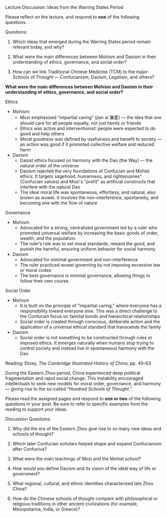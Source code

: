 Lecture Discussion: Ideas from the Warring States Period

Please reflect on the lecture, and respond to **one** of the following questions. 

Questions:

1. Which ideas that emerged during the Warring States period remain relevant today, and why?

2. What were the main differences between Mohism and Daoism in their understanding of ethics, governance, and social order?

3. How can we link Traditional Chinese Medicine (TCM) to the major Schools of Thought — Confucianism, Daoism, Legalism, and others?

**What were the main differences between Mohism and Daoism in their understanding of ethics, governance, and social order?**

Ethics
* Mohism:
	* Mozi emphasized “impartial caring” (jian ai 兼愛) — the idea that one should care for all people equally, not just family or friends
	* Ethics was active and interventionist: people were expected to do good and help others
	* Moral goodness was defined by usefulness and benefit to society — an action was good if it promoted collective welfare and reduced harm
* Daoism
	* Daoist ethics focused on harmony with the Dao (the Way) — the natural order of the universe
	* Daoism rejected the very foundations of Confucian and Mohist ethics. It  targets sagehood, humanness, and righteousnes" (Confucian values) and Mozi's "profit" as artificial constructs that interfere with the natural Dao
	* The ideal moral life was spontaneous, effortless, and natural, also known as wuwei. It involves the non-interference, spontaneity, and becoming one with the flow of nature

Governance
* Mohism
	* Advocated for a strong, centralized government led by a ruler who promoted universal welfare by increasing the basic goods of order, wealth, and the population.
	* The ruler’s role was to set moral standards, reward the good, and punish the harmful, ensuring uniform behavior for social harmony
* Daoism
	* Advocated for minimal government and non-interference
	* The ruler practiced wuwei governing by not imposing excessive law or moral codes
	* The best governance is minimal governance, allowing things to follow their own course.

Social Order
* Mohism
	* It is built on the principle of "impartial caring," where everyone has a responsibility toward everyone else. This was a direct challenge to the Confucian focus on familial bonds and hierarchical relationships
	* Social order is created through conscious, deliberate action and the application of a universal ethical standard that transcends the family
* Daoism
	* Social order is not something to be constructed through rules or imposed ethics. It emerges naturally when humans stop trying to control society and instead live in spontaneous harmony with the Dao


Reading: Ebrey, _The Cambridge Illustrated History of China_, pp. 40–63

During the Eastern Zhou period, China experienced deep political fragmentation and rapid social change. This instability encouraged intellectuals to seek new models for moral order, governance, and harmony — giving rise to the so-called _“Hundred Schools of Thought.”_

Please read the assigned pages and respond to **one or two** of the following questions in your post. Be sure to refer to specific examples from the reading to support your ideas.

Discussion Questions:

1. Why did the era of the Eastern Zhou give rise to so many new ideas and schools of thought?
    
2. Which later Confucian scholars helped shape and expand Confucianism after Confucius?
    
3. What were the main teachings of Mozi and the Mohist school?
    
4. How would you define Daoism and its vision of the ideal way of life or government?
    
5. What regional, cultural, and ethnic identities characterized late Zhou China?
    
6. How do the Chinese schools of thought compare with philosophical or religious traditions in other ancient civilizations (for example, Mesopotamia, India, or Greece)?
